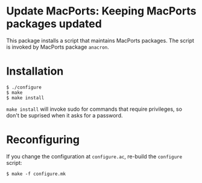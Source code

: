 # Update MacPorts: Keeping MacPorts packages updated

This package installs a script that maintains MacPorts packages. The script is invoked by MacPorts package `anacron`.

# Installation

```
$ ./configure
$ make
$ make install
```

`make install` will invoke sudo for commands that require privileges, so don't be suprised when it asks for a password.

# Reconfiguring

If you change the configuration at `configure.ac`, re-build the `configure` script:

```
$ make -f configure.mk
```

